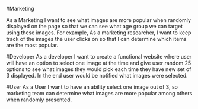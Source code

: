 #Marketing

  As a Marketing I want to see what images are more popular when randomly displayed on the page so that we can see what age group we can target using these images. For example, As a marketing researcher, I want to keep track of the images the user clicks on so that I can determine which items are the most popular.

#Developer
  As a developer I want to create a functional website where user will have an option to select one image at the time and give user random 25 options to see what images they would pick each time they have new set of 3 displayed. In the end user would be notified what images were selected.

#User
  As a User I want to have an ability select one image out of 3, so marketing team can determine what images are more popular among others when randomly presented.
